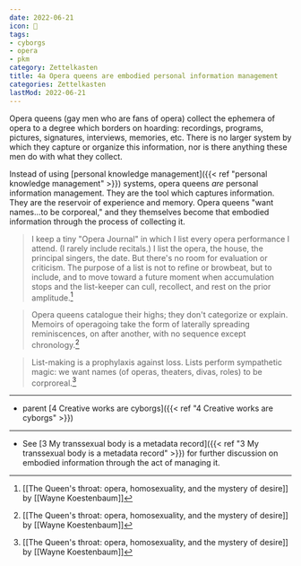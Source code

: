 ```yaml
---
date: 2022-06-21
icon: 🔖
tags:
- cyborgs
- opera
- pkm
category: Zettelkasten
title: 4a Opera queens are embodied personal information management
categories: Zettelkasten
lastMod: 2022-06-21
---
```

Opera queens (gay men who are fans of opera) collect the ephemera of opera to a degree which borders on hoarding: recordings, programs, pictures, signatures, interviews, memories, etc. There is no larger system by which they capture or organize this information, nor is there anything these men do with what they collect.

Instead of using [personal knowledge management]({{< ref "personal knowledge management" >}}) systems, opera queens *are* personal information management. They are the tool which captures information. They are the reservoir of experience and memory. Opera queens "want names...to be corporeal," and they themselves become that embodied information through the process of collecting it.

> I keep a tiny "Opera Journal" in which I list every opera performance I attend. (I rarely include recitals.) I list the opera, the house, the principal singers, the date. But there's no room for evaluation or criticism. The purpose of a list is not to refine or browbeat, but to include, and to move toward a future moment when accumulation stops and the list-keeper can cull, recollect, and rest on the prior amplitude.[^1]

> Opera queens catalogue their highs; they don't categorize or explain. Memoirs of operagoing take the form of laterally spreading reminiscences, on after another, with no sequence except chronology.[^1]

> List-making is a prophylaxis against loss. Lists perform sympathetic magic: we want names (of operas, theaters, divas, roles) to be corproreal.[^1]

[^1]: [[The Queen's throat: opera, homosexuality, and the mystery of desire]] by [[Wayne Koestenbaum]]

-----

- parent [4 Creative works are cyborgs]({{< ref "4 Creative works are cyborgs" >}})

-----

- See [3 My transsexual body is a metadata record]({{< ref "3 My transsexual body is a metadata record" >}}) for further discussion on embodied information through the act of managing it.
